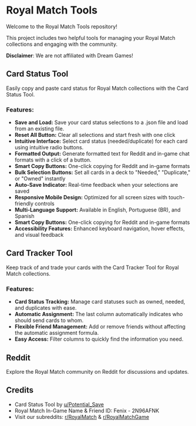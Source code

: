 # Royal Match Tools

Welcome to the Royal Match Tools repository!

This project includes two helpful tools for managing your Royal Match collections and engaging with the community.

**Disclaimer**: We are not affiliated with Dream Games!

## Card Status Tool

Easily copy and paste card status for Royal Match collections with the Card Status Tool.

### Features:

- **Save and Load:** Save your card status selections to a .json file and load from an existing file.
- **Reset All Button:** Clear all selections and start fresh with one click
- **Intuitive Interface:** Select card status (needed/duplicate) for each card using intuitive radio buttons.
- **Formatted Output:** Generate formatted text for Reddit and in-game chat formats with a click of a button.
- **Smart Copy Buttons:** One-click copying for Reddit and in-game formats
- **Bulk Selection Buttons:** Set all cards in a deck to "Needed," "Duplicate," or "Owned" instantly
- **Auto-Save Indicator:** Real-time feedback when your selections are saved
- **Responsive Mobile Design:** Optimized for all screen sizes with touch-friendly controls
- **Multi-Language Support:** Available in English, Portuguese (BR), and Spanish
- **Smart Copy Buttons:** One-click copying for Reddit and in-game formats
- **Accessibility Features:** Enhanced keyboard navigation, hover effects, and visual feedback

## Card Tracker Tool

Keep track of and trade your cards with the Card Tracker Tool for Royal Match collections.

### Features:

- **Card Status Tracking:** Manage card statuses such as owned, needed, and duplicates with ease.
- **Automatic Assignment:** The last column automatically indicates who should send cards to whom.
- **Flexible Friend Management:** Add or remove friends without affecting the automatic assignment formula.
- **Easy Access:** Filter columns to quickly find the information you need.

## Reddit

Explore the Royal Match community on Reddit for discussions and updates.

## Credits

- Card Status Tool by [u/Potential_Save](https://www.reddit.com/user/Potential_Save/)
- Royal Match In-Game Name & Friend ID: Fenix - 2N96AFNK
- Visit our subreddits: [r/RoyalMatch](https://www.reddit.com/r/RoyalMatch) & [r/RoyalMatchGame](https://www.reddit.com/r/RoyalMatchGame)
